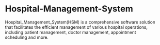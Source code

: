 # Hospital-Management-System
Hospital_Management_System(HSM) is a comprehensive software solution that facilitates the efficient management of various hospital operations, including patient management, doctor management, appointment scheduling and more.

